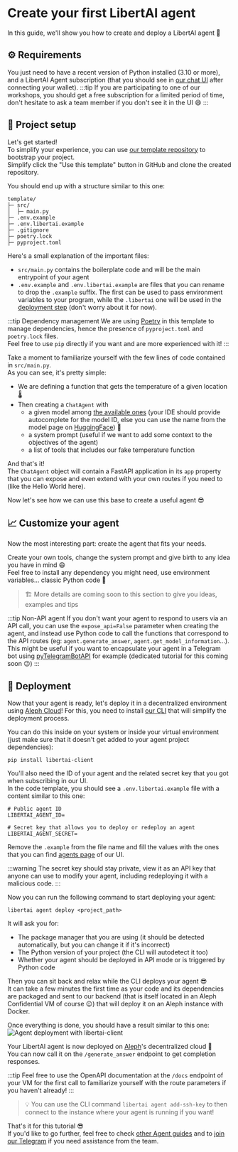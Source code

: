 # Create your first LibertAI agent

In this guide, we'll show you how to create and deploy a LibertAI agent 🚀

## ⚙ Requirements

You just need to have a recent version of Python installed (3.10 or more), and a LibertAI Agent subscription (that you
should see in [our chat UI](https://chat.libertai.io/#/agents) after connecting your wallet).
:::tip
If you are participating to one of our workshops, you should get a free subscription for a limited period of time, don't
hesitate to ask a team member if you don't see it in the UI 😄
:::

## 🧰 Project setup

Let's get started!\
To simplify your experience, you can use [our template repository](https://github.com/Libertai/libertai-agent-template)
to bootstrap your project.\
Simplify click the "Use this template" button in GitHub and clone the created repository.

You should end up with a structure similar to this one:

```text
template/
├─ src/
│  ├─ main.py
├─ .env.example
├─ .env.libertai.example
├─ .gitignore
├─ poetry.lock
├─ pyproject.toml
```

Here's a small explanation of the important files:

- `src/main.py` contains the boilerplate code and will be the main entrypoint of your agent
- `.env.example` and `.env.libertai.example` are files that you can rename to drop the `.example` suffix. The first can
  be used to pass environment variables to your program, while the `.libertai` one will be used in
  the [deployment step](#deployment) (don't worry about it for now).

:::tip Dependency management
We are using [Poetry](https://python-poetry.org/) in this template to manage dependencies, hence the presence of
`pyproject.toml` and `poetry.lock` files.\
Feel free to use `pip` directly if you want and are more experienced with it!
:::

Take a moment to familiarize yourself with the few lines of code contained in `src/main.py`.\
As you can see, it's pretty simple:

- We are defining a function that gets the temperature of a given location 🌡
- Then creating a `ChatAgent` with
    - a given model among [the available ones](../../specifications.md#-models) (your IDE
      should provide autocomplete for the model ID, else you can use the name from the model page
      on [HuggingFace](https://huggingface.co)) 🤗
    - a system prompt (useful if we want to add some context to the objectives of the agent)
    - a list of tools that includes our fake temperature function

And that's it!\
The `ChatAgent` object will contain a FastAPI application in its `app` property that you can expose and even extend with
your own routes if you need to (like the Hello World here).

Now let's see how we can use this base to create a useful agent 😎

## 📈 Customize your agent

Now the most interesting part: create the agent that fits your needs.

Create your own tools, change the system prompt and give birth to any idea you have in mind 😄\
Feel free to install any dependency you might need, use environment variables... classic Python code 🐍

[//]: # (TODO)
> 🏗 More details are coming soon to this section to give you ideas, examples and tips

:::tip Non-API agent
If you don't want your agent to respond to users via an API call, you can use the `expose_api=False` parameter when
creating the agent, and instead use Python code to call the functions that correspond to the API routes (eg:
`agent.generate_answer`, `agent.get_model_information`...).\
This might be useful if you want to encapsulate your agent in a Telegram bot
using [pyTelegramBotAPI](https://github.com/eternnoir/pyTelegramBotAPI) for example (dedicated tutorial for this coming
soon 😉)
:::

<h2 id="deployment">🚀 Deployment</h2>

Now that your agent is ready, let's deploy it in a decentralized environment using [Aleph Cloud](https://aleph.cloud)!
For this, you need to install [our CLI](https://pypi.org/project/libertai-client) that will simplify the deployment
process.

You can do this inside on your system or inside your virtual environment (just make sure that it doesn't get added to
your agent project dependencies):

```shell
pip install libertai-client
```

You'll also need the ID of your agent and the related secret key that you got when subscribing in our UI.\
In the code template, you should see a `.env.libertai.example` file with a content similar to this one:

```text
# Public agent ID
LIBERTAI_AGENT_ID=

# Secret key that allows you to deploy or redeploy an agent
LIBERTAI_AGENT_SECRET=
```

Remove the `.example` from the file name and fill the values with the ones that you can
find [agents page](https://chat.libertai.io/#/agents) of our UI.

:::warning
The secret key should stay private, view it as an API key that anyone can use to modify your agent, including
redeploying it with a malicious code.
:::

Now you can run the following command to start deploying your agent:

```shell
libertai agent deploy <project_path>
```

It will ask you for:

- The package manager that you are using (it should be detected automatically, but you can change it if it's incorrect)
- The Python version of your project (the CLI will autodetect it too)
- Whether your agent should be deployed in API mode or is triggered by Python code

Then you can sit back and relax while the CLI deploys your agent 😎\
It can take a few minutes the first time as your code and its dependencies are packaged and sent to
our backend (that is itself located in an Aleph Confidential VM of course 😉) that will deploy it on an Aleph instance
with Docker.

Once everything is done, you should have a result similar to this one:\
![Agent deployment with libertai-client](/assets/agents/deploy.png)

Your LibertAI agent is now deployed on [Aleph](https://aleph.cloud)'s decentralized cloud 🚀\
You can now call it on the `/generate_answer` endpoint to get completion responses.

:::tip
Feel free to use the OpenAPI documentation at the `/docs` endpoint of your VM for the first call to familiarize yourself
with the route parameters if you haven't already!
:::

> 💡 You can use the CLI command `libertai agent add-ssh-key` to then connect to the instance where your agent is running
> if you want!

That's it for this tutorial 😎\
If you'd like to go further, feel free to check [other Agent guides](../index.md) and
to [join our Telegram](https://t.me/libertai) if you need assistance from the team.
